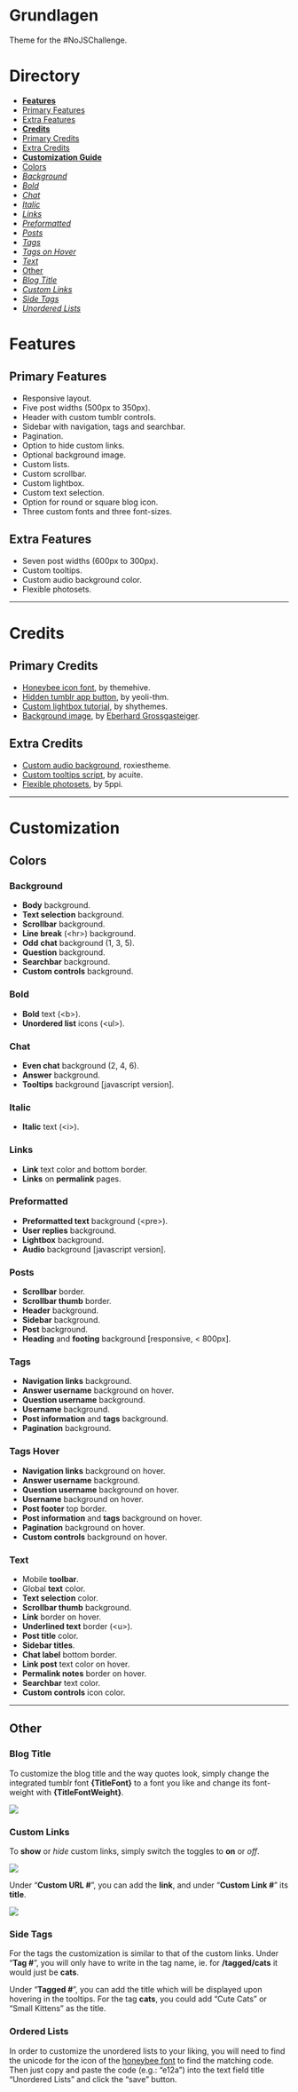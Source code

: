 # Grundlagen
Theme for the #NoJSChallenge.

<h1>Directory</h1>
<ul>
  <li><a href="#features" title="all features"><b>Features</b></a></li>
  <li><a href="#primary-features" title="primary features">Primary Features</a></li>
  <li><a href="#extra-features" title="extra features">Extra Features</a></li>
  <li><a href="#credits" title="all credits"><b>Credits</b></a></li>
  <li><a href="#primary-credits" title="primary credits">Primary Credits</a></li>
  <li><a href="#extra-credits" title="extra credits">Extra Credits</a></li>
  <li><a href="#customization" title="customization guide"><b>Customization Guide</b></a></li>
  <li><a href="#colors" title="colors">Colors</a></li>
  <li><a href="#background" title="background"><i>Background</i></a></li>
  <li><a href="#bold" title="bold"><i>Bold</i></a></li>  
  <li><a href="#chat" title="chat"><i>Chat</i></a></li>
  <li><a href="#italic" title="italic"><i>Italic</i></a></li>  
  <li><a href="#links" title="links"><i>Links</i></a></li>
  <li><a href="#preformatted" title="preformatted"><i>Preformatted</i></a></li>
  <li><a href="#posts" title="posts"><i>Posts</i></a></li>
  <li><a href="#tags" title="tags"><i>Tags</i></a></li>
  <li><a href="#tags-hover" title="tags hover"><i>Tags on Hover</i></a></li>  
  <li><a href="#text" title="text"><i>Text</i></a></li>
  <li><a href="#other" title="other">Other</a></li> 
  <li><a href="#blog-title" title="blog title"><i>Blog Title</i></a></li>  
  <li><a href="#custom-links" title="custom links"><i>Custom Links</i></a></li>
  <li><a href="#side-tags" title="side tags"><i>Side Tags</i></a></li>  
  <li><a href="#unordered-lists" title="unordered lists"><i>Unordered Lists</i></a></li>  
</ul>  

<h1>Features</h1>
<h2>Primary Features</h2>
<ul>
<li>Responsive layout.</li>
<li>Five post widths (500px to 350px).</li>
<li>Header with custom tumblr controls.</li>
<li>Sidebar with navigation, tags and searchbar.</li>
<li>Pagination.</li>
<li>Option to hide custom links.</li>
<li>Optional background image.</li>
<li>Custom lists.</li>
<li>Custom scrollbar.</li>
<li>Custom lightbox.</li>
<li>Custom text selection.</li>
<li>Option for round or square blog icon.</li>
<li>Three custom fonts and three font-sizes.</li>
</ul>

<h2>Extra Features</h2>
<ul>
<li>Seven post widths (600px to 300px).</li>
<li>Custom tooltips.</li>
<li>Custom audio background color.</li>
<li>Flexible photosets.</li>
</ul>

<hr>

<h1>Credits</h1>
<h2>Primary Credits</h2>
<ul>
<li><a href="http://themehive.co/honeybee#_=_" title="Honeybee icon font | by themehive" target="_blank">Honeybee icon font</a>, by themehive.</li>
<li><a href="https://yeolithm.com/post/172903772712/tutorial-removing-tumblr-app-button-on-mobile" title="Hidden tumblr app button | by yeoli-thm" target="_blank">Hidden tumblr app button</a>, by yeoli-thm.</li>
<li><a href="http://shythemes.tumblr.com/post/110957903628/tutorial-customizing-the-lightbox" title="Custom Lightbox Tutorial | by shythemes" target="_blank">Custom lightbox tutorial</a>, by shythemes.</li>
<li><a href="https://github.com/Spacetchi/tumblr-flexible-photoset/blob/master/README.md" title="Flexible Photosets | by 5ppi" target="_blank">Background image</a>, by <a href="https://unsplash.com/@eberhardgross" title="Eberhard Grossgasteiger on unsplash" target="_blank">Eberhard Grossgasteiger</a>.</li>
</ul>

<h2>Extra Credits</h2>
<ul>
<li><a href="http://roxiestheme.tumblr.com/post/158812662057/tutorial-change-the-color-of-tumblrs-new-audio" title="Custom audio background | by roxiestheme" target="_blank">Custom audio background</a>, roxiestheme.</li>
<li><a href="http://acuite.tumblr.com/post/53152126640/tutorial-tooltips" title="Custom Tooltips | by acuite" target="_blank">Custom tooltips script</a>, by acuite.</li>
<li><a href="https://github.com/Spacetchi/tumblr-flexible-photoset/blob/master/README.md" title="Flexible Photosets | by 5ppi" target="_blank">Flexible photosets</a>, by 5ppi.</li>
</ul>

<hr>

<h1>Customization</h1>
<h2>Colors</h2>
<h3>Background</h3>
<ul>
<li><strong>Body</strong> background.</li>
<li><strong>Text selection</strong> background.</li>
<li><strong>Scrollbar</strong> background.</li>
<li><strong>Line break</strong> (&lt;hr&gt;) background.</li>
<li><strong>Odd</strong> <strong>chat</strong> background (1, 3, 5).</li>
<li><strong>Question</strong> background.</li>
<li><strong>Searchbar</strong> background.</li>
<li><strong>Custom controls</strong> background.</li>
</ul>
<h3>Bold</h3>
<ul>
<li><strong>Bold</strong> text (&lt;b&gt;).</li>
<li><strong>Unordered list</strong> icons (&lt;ul&gt;).</li>
</ul>
<h3>Chat</h3>
<ul>
<li><strong>Even chat</strong> background (2, 4, 6).</li>
<li><strong>Answer</strong> background.</li>
<li><strong>Tooltips</strong> background [javascript version].</li>
</ul>
<h3>Italic</h3>
<ul>
<li><strong>Italic</strong> text (&lt;i&gt;).</li>
</ul>
<h3>Links</h3>
<ul>
<li><strong>Link</strong> text color and bottom border.</li>
<li><strong>Links</strong> on <strong>permalink</strong> pages.</li>
</ul>
<h3>Preformatted</h3>
<ul>
<li><strong>Preformatted text</strong> background (&lt;pre&gt;).</li>
<li><strong>User replies</strong> background.</li>
<li><strong>Lightbox</strong> background.</li>
<li><strong>Audio</strong> background [javascript version].</li>
</ul>
<h3>Posts</h3>
<ul>
<li><strong>Scrollbar</strong> border.</li>
<li><strong>Scrollbar thumb</strong> border.</li>
<li><strong>Header</strong> background.</li>
<li><strong>Sidebar</strong> background.</li>
<li><strong>Post</strong> background.</li>
<li><strong>Heading</strong> and <strong>footing</strong> background [responsive, &lt; 800px].</li>
</ul>
<h3>Tags</h3>
<ul>
<li><strong>Navigation links</strong> background.</li>
<li><strong>Answer username</strong> background on hover.</li>
<li><strong>Question username</strong> background.</li>
<li><strong>Username</strong> background.</li>
<li><strong>Post information</strong> and <strong>tags</strong> background.</li>
<li><strong>Pagination</strong> background.</li>
</ul>
<h3>Tags Hover</h3>
<ul>
<li><strong>Navigation links</strong> background on hover.</li>
<li><strong>Answer username</strong> background.</li>
<li><strong>Question username</strong> background on hover.</li>
<li><strong>Username</strong> background on hover.</li>
<li><strong>Post footer</strong> top border.</li>
<li><strong>Post information</strong> and <strong>tags</strong> background on hover.</li>
<li><strong>Pagination</strong> background on hover.</li>
<li><strong>Custom controls</strong> background on hover.</li>
</ul>
<h3>Text</h3>
<ul>
<li>Mobile <strong>toolbar</strong>.</li>
<li>Global <strong>text</strong> color.</li>
<li><strong>Text selection</strong> color.</li>
<li><strong>Scrollbar thumb</strong> background.</li>
<li><strong>Link</strong> border on hover.</li>
<li><strong>Underlined text</strong> border (&lt;u&gt;).</li>
<li><strong>Post title</strong> color.</li>
<li><strong>Sidebar titles</strong>.</li>
<li><strong>Chat label</strong> bottom border.</li>
<li><strong>Link post</strong> text color on hover.</li>
<li><strong>Permalink notes</strong> border on hover.</li>
<li><strong>Searchbar</strong> text color.</li>
<li><strong>Custom controls</strong> icon color.</li>
</ul>

<hr>

<h2>Other</h2>
<h3>Blog Title</h3>
<p>To customize the blog title and the way quotes look, simply change the integrated tumblr font <strong>{TitleFont}</strong> to a font you like and change its font-weight with <strong>{TitleFontWeight}</strong>.</p>
<p><img src="https://78.media.tumblr.com/68a52f2e4c40e580ae1ab7e5118bb98e/tumblr_inline_pdrkakDd9L1v0e5mg_500.png" /></p>

<h3>Custom Links</h3>
<p>To <strong>show</strong> or <em>hide</em> custom links, simply switch the toggles to <strong>on</strong> or <em>off</em>.</p>
<p><img src="https://78.media.tumblr.com/09b6a2c396da5138a6c1ee84a46c2428/tumblr_inline_pdrkgnUAfA1v0e5mg_500.png" /></p>
<p>Under &ldquo;<strong>Custom URL #</strong>&rdquo;, you can add the <strong>link</strong>, and under &ldquo;<strong>Custom Link #</strong>&rdquo; its <strong>title</strong>.</p>
<p><img src="https://78.media.tumblr.com/dd901c54df52652ce2a26c5243038cc1/tumblr_inline_pdrkh1NIus1v0e5mg_500.png" /></p>

<h3>Side Tags</h3>
<p>For the tags the customization is similar to that of the custom links. Under &ldquo;<strong>Tag #</strong>&rdquo;, you will only have to write in the tag name, ie. for <strong>/tagged/cats</strong> it would just be <strong>cats</strong>.</p>
<p>Under &ldquo;<strong>Tagged #</strong>&rdquo;, you can add the title which will be displayed upon hovering in the tooltips. For the tag <strong>cats</strong>, you could add &ldquo;Cute Cats&rdquo; or &ldquo;Small Kittens&rdquo; as the title.</p>

<h3>Ordered Lists</h3>
<p>In order to customize the unordered lists to your liking, you will need to find the unicode for the icon of the <a href="http://themehive.co/honeybee#_=_" title="honeybee icon font | by themehive" target="_blank">honeybee font</a> to find the matching code. Then just copy and paste the code (e.g.: &ldquo;e12a&rdquo;) into the text field title &ldquo;Unordered Lists&rdquo; and click the &ldquo;save&rdquo; button.</p>
